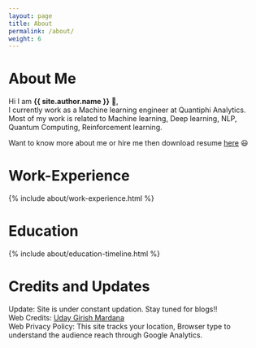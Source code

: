 ```yaml
---
layout: page
title: About
permalink: /about/
weight: 6
---
```


# **About Me**

Hi I am **{{ site.author.name }}** :wave:,<br>
I currently work as a Machine learning engineer at Quantiphi Analytics. Most of my work is related to Machine learning, Deep learning, NLP, Quantum Computing, Reinforcement learning. <br>

Want to know more about me or hire me then download resume [here](https://github.com/dummy3014/dummy3014.github.io/blob/main/assests/jank_resume.pdf) :smiley: <br>

# **Work-Experience**
<div class="row">
{% include about/work-experience.html %}
</div> 

# **Education**
<div class="row">
{% include about/education-timeline.html %}
</div> 


# **Credits and Updates**
Update: Site is under constant updation. Stay tuned for blogs!! <br>
Web Credits: [Uday Girish Mardana](https://github.com/udaygirish/udaygirish.github.io) <br>
Web Privacy Policy: This site tracks your location, Browser type to understand the audience reach through Google Analytics.<br>

